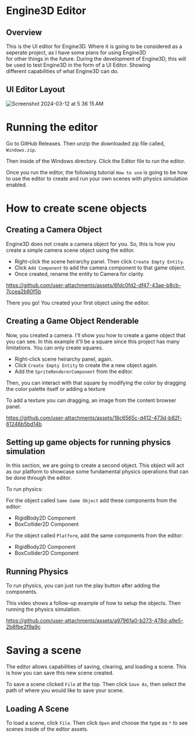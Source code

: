 # Engine3D Editor

## Overview
This is the UI editor for Engine3D. Where it is going to be considered as a seperate project, as I have some plans for using Engine3D \
for other things in the future. During the development of Engine3D, this will be used to test Engine3D in the form of a UI Editor. Showing \
different capabilities of what Engine3D can do.

## UI Editor Layout
![Screenshot 2024-03-12 at 5 36 15 AM](https://github.com/SpinnerX/Engine3D-Editor/assets/56617292/fd0f8aa1-aeb7-441b-bd12-21aead8600dd)


# Running the editor

Go to GitHub Releases. Then unzip the downloaded zip file called, `Windows.zip`.

Then inside of the Windows directory. Click the Editor file to run the editor.

Once you run the editor, the following tutorial `How to use` is going to be how to use the editor to create and run your own scenes with physics simulation enabled.

# How to create scene objects

## Creating a Camera Object

Engine3D does not create a camera object for you. So, this is how you create a simple camera scene object using the editor.

* Right-click the scene heirarchy panel. Then click `Create Empty Entity`.
* Click `Add Component` to add the camera component to that game object.
* Once created, rename the entity to Camera for clarity.

https://github.com/user-attachments/assets/6fdc0fd2-df47-43ae-b8cb-7ccea2b80f5b

There you go! You created your first object using the editor.

## Creating a Game Object Renderable

Now, you created a camera. I'll show you how to create a game object that you can see. In this example it'll be a square since this project has many limitations. You can only create squares.

* Right-click scene heirarchy panel, again.
* Click `Create Empty Entity` to create the a new object again.
* Add the `SpriteRendererComponent` from the editor.

Then, you can interact with that square by modifying the color by dragging the color palette itself or adding a texture

To add a texture you can dragging, an image from the content browser panel.

https://github.com/user-attachments/assets/18c6565c-d412-473d-b82f-61246b5bd14b

## Setting up game objects for running physics simulation

In this section, we are going to create a second object. This object will act as our platform to showcase some fundamental physics operations that can be done through the editor.

To run physics:

For the object called `Same Game Object` add these components from the editor:
* RigidBody2D Component
* BoxCollider2D Component

For the object called `Platform`, add the same components from the editor:
* RigidBody2D Component
* BoxCollider2D Component

## Running Physics

To run physics, you can just run the play button after adding the components.

This video shows a follow-up example of how to setup the objects. Then running the physics simulation.


https://github.com/user-attachments/assets/a97961a0-b273-478d-a9e5-2b8fbe2f9a9c

# Saving a scene

The editor allows capabilities of saving, clearing, and loading a scene. This is how you can save this new scene created.

To save a scene clicked `File` at the top. Then click `Save As`, then select the path of where you would like to save your scene.

## Loading A Scene

To load a scene, click `File`. Then click `Open` and choose the type as `*` to see scenes inside of the editor assets.




